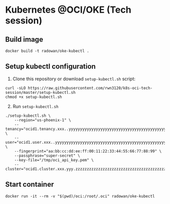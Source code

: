 # Kubernetes @OCI/OKE (Tech session)

## Build image
```
docker build -t radowan/oke-kubectl .
```

## Setup kubectl configuration
1. Clone this repository or download `setup-kubectl.sh` script:
```
curl -sLO https://raw.githubusercontent.com/rwn3120/k8s-oci-tech-session/master/setup-kubectl.sh 
chmod +x setup-kubectl.sh
```
2. Run `setup-kubectl.sh`
```
./setup-kubectl.sh \
    --region="us-phoenix-1" \
    --tenancy="ocid1.tenancy.xxx..yyyyyyyyyyyyyyyyyyyyyyyyyyyyyyyyyyyyyyyyyyyyyyyyyyyyyyyyyyyy" \
    --user="ocid1.user.xxx..yyyyyyyyyyyyyyyyyyyyyyyyyyyyyyyyyyyyyyyyyyyyyyyyyyyyyyyyyyy" \
    --fingerprint="aa:bb:cc:dd:ee:ff:00:11:22:33:44:55:66:77:88:99" \
    --passphrase="super-secret" \
    --key-file="/tmp/oci_api_key.pem" \
    --cluster="ocid1.cluster.xxx.yyy.zzzzzzzzzzzzzzzzzzzzzzzzzzzzzzzzzzzzzzzzzzzzzzzzzzzzzzzzzzzzzzzzz"
```
## Start container
```
docker run -it --rm -v "$(pwd)/oci:/root/.oci" radowan/oke-kubectl
```


